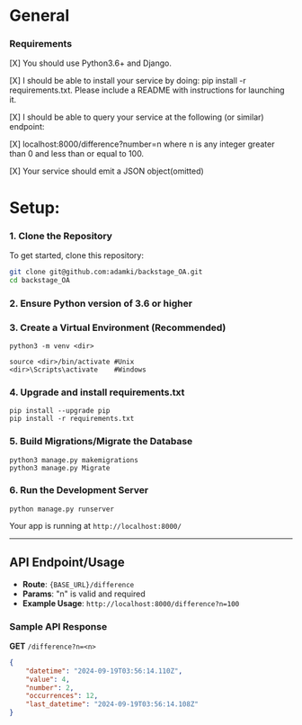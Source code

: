 # General

### Requirements
[X] You should use Python3.6+ and Django.

[X] I should be able to install your service by doing: pip install -r requirements.txt. Please include a README with instructions for launching it.

[X] I should be able to query your service at the following (or similar) endpoint:

[X] localhost:8000/difference?number=n where n is any integer greater than 0 and less than or equal to 100.

[X] Your service should emit a JSON object(omitted)

# Setup:
### 1. Clone the Repository

To get started, clone this repository:

```bash
git clone git@github.com:adamki/backstage_OA.git
cd backstage_OA
```


### 2. Ensure Python version of 3.6 or higher

### 3. Create a Virtual Environment (Recommended)

```
python3 -m venv <dir>

source <dir>/bin/activate #Unix
<dir>\Scripts\activate    #Windows
```

### 4. Upgrade and install requirements.txt

```
pip install --upgrade pip
pip install -r requirements.txt
```

### 5. Build Migrations/Migrate the Database

```
python3 manage.py makemigrations
python3 manage.py Migrate
```

### 6. Run the Development Server

```
python manage.py runserver
```

Your app is running at `http://localhost:8000/`


---


## API Endpoint/Usage

- **Route**: `{BASE_URL}/difference`
- **Params**: "n" is valid and required
- **Example Usage**: `http://localhost:8000/difference?n=100`

### Sample API Response

**GET** `/difference?n=<n>`

```json
{
    "datetime": "2024-09-19T03:56:14.110Z",
    "value": 4,
    "number": 2,
    "occurrences": 12,
    "last_datetime": "2024-09-19T03:56:14.108Z"
}

